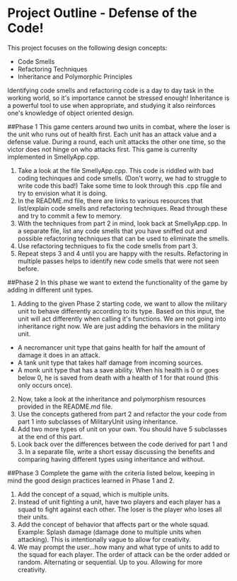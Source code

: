 Project Outline - Defense of the Code!
============

This project focuses on the following design concepts: 

* Code Smells
* Refactoring Techniques
* Inheritance and Polymorphic Principles

Identifying code smells and refactoring code is a day to day task in the working world, so it's importance cannot be stressed enough! Inheritance is a powerful tool to use when appropriate, and studying it also reinforces one's knowledge of object oriented design.

##Phase 1
This game centers around two units in combat, where the loser is the unit who runs out of health first. Each unit has an attack value and a defense value. During a round, each unit attacks the other one time, so the victor does not hinge on who attacks first. This game is currenlty implemented in SmellyApp.cpp.

1. Take a look at the file SmellyApp.cpp. This code is riddled with bad coding techinques and code smells. (Don't worry, we had to struggle to write code this bad!) Take some time to look through this .cpp file and try to envision what it is doing.
2. In the README.md file, there are links to various resources that list/explain code smells and refactoring techniques. Read through these and try to commit a few to memory. 
3. With the techniques from part 2 in mind, look back at SmellyApp.cpp. In a separate file, list any code smells that you have sniffed out and possible refactoring techniques that can be used to eliminate the smells.
4. Use refactoring techniques to fix the code smells from part 3.
5. Repeat steps 3 and 4 until you are happy with the results. Refactoring in multiple passes helps to identify new code smells that were not seen before.

##Phase 2
In this phase we want to extend the functionality of the game by adding in different unit types.

1. Adding to the given Phase 2 starting code, we want to allow the military unit to behave differently according to its type. Based on this input, the unit will act differently when calling it's functions. We are not going into inheritance right now. We are just adding the behaviors in the military unit.
  * A necromancer unit type that gains health for half the amount of damage it does in an attack.
  * A tank unit type that takes half damage from incoming sources.
  * A monk unit type that has a save ability. When his health is 0 or goes below 0, he is saved from death with a health of 1 for that round (this only occurs once).
2. Now, take a look at the inheritance and polymorphism resources provided in the README.md file. 
3. Use the concepts gathered from part 2 and refactor the your code from part 1 into subclasses of MilitaryUnit using inheritance.
4. Add two more types of unit on your own. You should have 5 subclasses at the end of this part.
5. Look back over the differences between the code derived for part 1 and 3. In a separate file, write a short essay discussing the benefits and comparing having different types using inheritance and without.

##Phase 3
Complete the game with the criteria listed below, keeping in mind the good design practices learned in Phase 1 and 2.

1. Add the concept of a squad, which is multiple units. 
2. Instead of unit fighting a unit, have two players and each player has a squad to fight against each other. The loser is the player who loses all their units.
3. Add the concept of behavior that affects part or the whole squad. Example: Splash damage (damage done to multiple units when attacking). This is intentionally vague to allow for creativity.
4. We may prompt the user...how many and what type of units to add to the squad for each player. The order of attack can be the order added or random. Alternating or sequential. Up to you. Allowing for more creativity.
